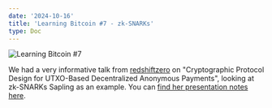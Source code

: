 ```yaml
---
date: '2024-10-16'
title: 'Learning Bitcoin #7 - zk-SNARKs'
type: Doc
---
```


![Learning Bitcoin #7](/atlanta-bitdevs-learning-bitcoin-7.jpg)

We had a very informative talk from [redshiftzero](https://x.com/redshiftzero) on "Cryptographic Protocol Design for
UTXO-Based Decentralized Anonymous Payments", looking at zk-SNARKs Sapling as an example. You can [find her presentation notes here](https://github.com/redshiftzero/talks/blob/master/utxo_privacy_no_builds.pdf).
